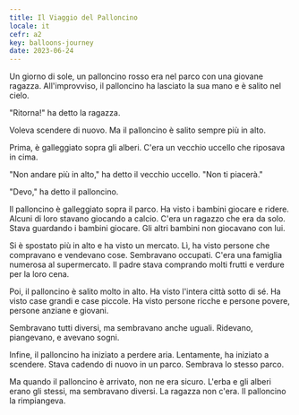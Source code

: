 ```yaml
---
title: Il Viaggio del Palloncino
locale: it
cefr: a2
key: balloons-journey
date: 2023-06-24
---
```


Un giorno di sole, un palloncino rosso era nel parco con una giovane ragazza. All'improvviso, il palloncino ha lasciato la sua mano e è salito nel cielo.

"Ritorna!" ha detto la ragazza.

Voleva scendere di nuovo. Ma il palloncino è salito sempre più in alto.

Prima, è galleggiato sopra gli alberi. C'era un vecchio uccello che riposava in cima.

"Non andare più in alto," ha detto il vecchio uccello. "Non ti piacerà."

"Devo," ha detto il palloncino.

Il palloncino è galleggiato sopra il parco. Ha visto i bambini giocare e ridere. Alcuni di loro stavano giocando a calcio. C'era un ragazzo che era da solo. Stava guardando i bambini giocare. Gli altri bambini non giocavano con lui.

Si è spostato più in alto e ha visto un mercato. Lì, ha visto persone che compravano e vendevano cose. Sembravano occupati. C'era una famiglia numerosa al supermercato. Il padre stava comprando molti frutti e verdure per la loro cena.

Poi, il palloncino è salito molto in alto. Ha visto l'intera città sotto di sé. Ha visto case grandi e case piccole. Ha visto persone ricche e persone povere, persone anziane e giovani.

Sembravano tutti diversi, ma sembravano anche uguali. Ridevano, piangevano, e avevano sogni.

Infine, il palloncino ha iniziato a perdere aria. Lentamente, ha iniziato a scendere. Stava cadendo di nuovo in un parco. Sembrava lo stesso parco.

Ma quando il palloncino è arrivato, non ne era sicuro. L'erba e gli alberi erano gli stessi, ma sembravano diversi. La ragazza non c'era. Il palloncino la rimpiangeva.